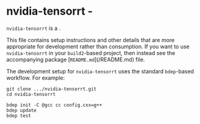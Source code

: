 # nvidia-tensorrt - <SUMMARY>

`nvidia-tensorrt` is a <SUMMARY-OF-FUNCTIONALITY>.

This file contains setup instructions and other details that are more
appropriate for development rather than consumption. If you want to use
`nvidia-tensorrt` in your `build2`-based project, then instead see the accompanying
package [`README.md`](<PACKAGE>/README.md) file.

The development setup for `nvidia-tensorrt` uses the standard `bdep`-based workflow.
For example:

```
git clone .../nvidia-tensorrt.git
cd nvidia-tensorrt

bdep init -C @gcc cc config.cxx=g++
bdep update
bdep test
```
